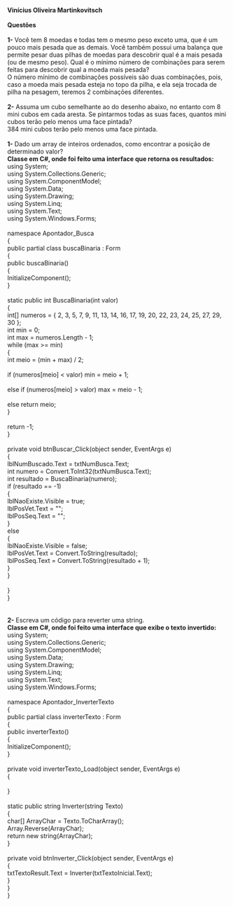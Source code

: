 <b> Vinícius Oliveira Martinkovitsch </b>
<br /> <br />
<b>Questões</b>
<br /> <br />
<b>1-</b>	Você tem 8 moedas e todas tem o mesmo peso exceto uma, que é um pouco mais pesada que as demais. Você também possui uma balança que permite pesar duas pilhas de moedas para descobrir qual é a mais pesada (ou de mesmo peso). Qual é o mínimo número de combinações para serem feitas para descobrir qual a moeda mais pesada?
<br />
O número mínimo de combinações possíveis são duas combinações, pois, caso a moeda mais pesada esteja no topo da pilha, e ela seja trocada de pilha na pesagem, teremos 2 combinações diferentes.
<br /> <br />
<b>2-</b>	Assuma um cubo semelhante ao do desenho abaixo, no entanto com 8 mini cubos em cada aresta. Se pintarmos todas as suas faces, quantos mini cubos terão pelo menos uma face pintada?
<br />
384 mini cubos terão pelo menos uma face pintada.
<br /> <br />
<b>1-</b> Dado um array de inteiros ordenados, como encontrar a posição de determinado valor?
<br />
<b>Classe em C#, onde foi feito uma interface que retorna os resultados:</b><br />
using System;<br />
using System.Collections.Generic;<br />
using System.ComponentModel;<br />
using System.Data;<br />
using System.Drawing;<br />
using System.Linq;<br />
using System.Text;<br />
using System.Windows.Forms;<br />
<br />
namespace Apontador_Busca<br />
{<br />
    public partial class buscaBinaria : Form<br />
    {<br />
        public buscaBinaria()<br />
        {<br />
            InitializeComponent();<br />
        }<br />
<br />
        static public int BuscaBinaria(int valor)<br />
        {<br />
            int[] numeros = { 2, 3, 5, 7, 9, 11, 13, 14, 16, 17, 19, 20, 22, 23, 24, 25, 27, 29, 30 };<br />
            int min = 0;<br />
            int max = numeros.Length - 1;<br />
            while (max >= min)<br />
            {<br />
                int meio = (min + max) / 2;<br />
<br />
                if (numeros[meio] < valor) min = meio + 1;<br />
<br />
                else if (numeros[meio] > valor) max = meio - 1;<br />
<br />
                else return meio;<br />
            }<br />
<br />
            return -1;<br />
        }<br />
<br />
        private void btnBuscar_Click(object sender, EventArgs e)<br />
        {<br />
            lblNumBuscado.Text = txtNumBusca.Text;<br />
            int numero = Convert.ToInt32(txtNumBusca.Text);<br />
            int resultado = BuscaBinaria(numero);<br />
            if (resultado == -1)<br />
            {<br />
                lblNaoExiste.Visible = true;<br />
                lblPosVet.Text = "";<br />
                lblPosSeq.Text = "";<br />
            }<br />
            else<br />
            {<br />
                lblNaoExiste.Visible = false;<br />
                lblPosVet.Text = Convert.ToString(resultado);<br />
                lblPosSeq.Text = Convert.ToString(resultado + 1);<br />
            }<br />
        }<br />
<br />
    }<br />
}<br />
<br /> <br />
<b>2-</b> Escreva um código para reverter uma string.
<br />
<b>Classe em C#, onde foi feito uma interface que exibe o texto invertido:</b><br />
using System;<br />
using System.Collections.Generic;<br />
using System.ComponentModel;<br />
using System.Data;<br />
using System.Drawing;<br />
using System.Linq;<br />
using System.Text;<br />
using System.Windows.Forms;<br />
<br />
namespace Apontador_InverterTexto<br />
{<br />
    public partial class inverterTexto : Form<br />
    {<br />
        public inverterTexto()<br />
        {<br />
            InitializeComponent();<br />
        }<br />
<br />
        private void inverterTexto_Load(object sender, EventArgs e)<br />
        {<br />
<br />
        }<br />
<br />
        static public string Inverter(string Texto)<br />
        {<br />
            char[] ArrayChar = Texto.ToCharArray();<br />
            Array.Reverse(ArrayChar);<br />
            return new string(ArrayChar);<br />
        }<br />
<br />
        private void btnInverter_Click(object sender, EventArgs e)<br />
        {<br />
            txtTextoResult.Text = Inverter(txtTextoInicial.Text);<br />
        }<br />
    }<br />
}<br />
